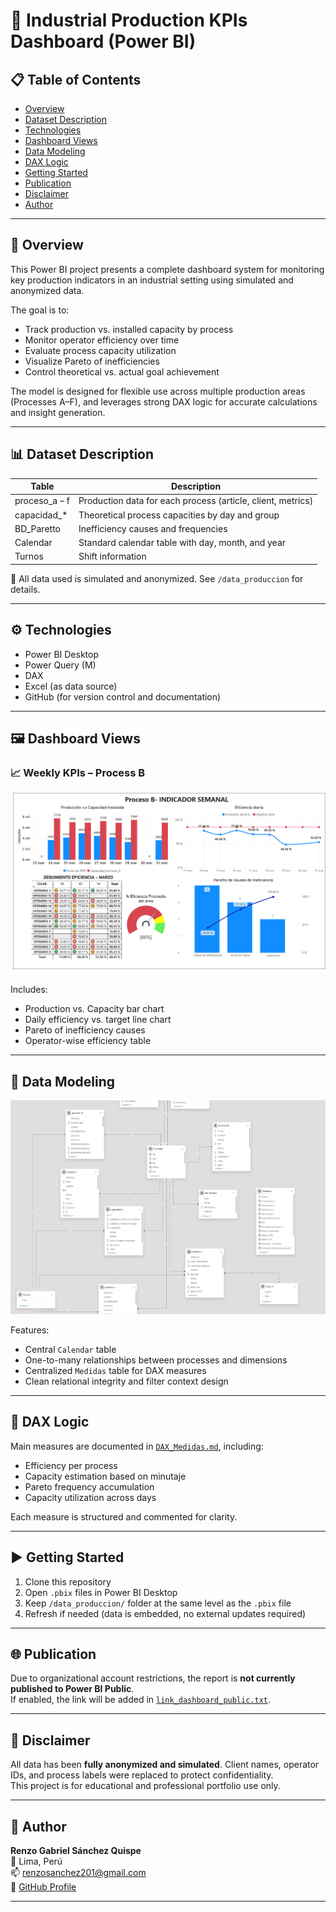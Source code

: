 # 🔧 Industrial Production KPIs Dashboard (Power BI)

## 📋 Table of Contents

- [Overview](#overview)
- [Dataset Description](#dataset-description)
- [Technologies](#technologies)
- [Dashboard Views](#dashboard-views)
- [Data Modeling](#data-modeling)
- [DAX Logic](#dax-logic)
- [Getting Started](#getting-started)
- [Publication](#publication)
- [Disclaimer](#disclaimer)
- [Author](#author)

---

## 🧠 Overview

This Power BI project presents a complete dashboard system for monitoring key production indicators in an industrial setting using simulated and anonymized data.

The goal is to:
- Track production vs. installed capacity by process
- Monitor operator efficiency over time
- Evaluate process capacity utilization
- Visualize Pareto of inefficiencies
- Control theoretical vs. actual goal achievement

The model is designed for flexible use across multiple production areas (Processes A–F), and leverages strong DAX logic for accurate calculations and insight generation.

---

## 📊 Dataset Description

| Table            | Description                                                  |
|------------------|--------------------------------------------------------------|
| proceso_a – f    | Production data for each process (article, client, metrics)  |
| capacidad_*      | Theoretical process capacities by day and group              |
| BD_Paretto       | Inefficiency causes and frequencies                          |
| Calendar         | Standard calendar table with day, month, and year            |
| Turnos           | Shift information                                            |

📁 All data used is simulated and anonymized. See `/data_produccion` for details.

---

## ⚙️ Technologies

- Power BI Desktop
- Power Query (M)
- DAX
- Excel (as data source)
- GitHub (for version control and documentation)

---

## 🖼️ Dashboard Views

### 📈 Weekly KPIs – Process B

![Dashboard KPIs](./screenshots/dashboard_kpi_semanal.png)

Includes:
- Production vs. Capacity bar chart
- Daily efficiency vs. target line chart
- Pareto of inefficiency causes
- Operator-wise efficiency table

---

## 🧩 Data Modeling

![Data Model](./screenshots/modelo_relacional_powerbi.png)

Features:
- Central `Calendar` table
- One-to-many relationships between processes and dimensions
- Centralized `Medidas` table for DAX measures
- Clean relational integrity and filter context design

---

## 📐 DAX Logic

Main measures are documented in [`DAX_Medidas.md`](./DAX_Medidas.md), including:

- Efficiency per process
- Capacity estimation based on minutaje
- Pareto frequency accumulation
- Capacity utilization across days

Each measure is structured and commented for clarity.

---

## ▶️ Getting Started

1. Clone this repository
2. Open `.pbix` files in Power BI Desktop
3. Keep `/data_produccion/` folder at the same level as the `.pbix` file
4. Refresh if needed (data is embedded, no external updates required)

---

## 🌐 Publication

Due to organizational account restrictions, the report is **not currently published to Power BI Public**.  
If enabled, the link will be added in [`link_dashboard_public.txt`](./link_dashboard_public.txt).

---

## 🔐 Disclaimer

All data has been **fully anonymized and simulated**. Client names, operator IDs, and process labels were replaced to protect confidentiality.  
This project is for educational and professional portfolio use only.

---

## 👤 Author

**Renzo Gabriel Sánchez Quispe**  
📍 Lima, Perú  
📫 renzosanchez201@gmail.com  
🔗 [GitHub Profile](https://github.com/renzosan25)

---
